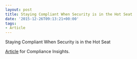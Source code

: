 ```yaml
---
layout: post
title: Staying Compliant When Security is in the Hot Seat
date: '2015-12-26T09:13:21+00:00'
tags:
- Article
---
```

Staying Compliant When Security is in the Hot Seat

[Article][1] for Compliance Insights.

[1]:	http://corporatecomplianceinsights.com/staying-compliant-when-security-is-in-the-hot-seat/